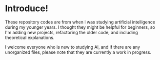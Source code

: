 # Introduce!

These repository codes are from when I was studying artificial intelligence during my younger years. I thought they might be helpful for beginners, so I'm adding new projects, refactoring the older code, and including theoretical explanations. 

I welcome everyone who is new to studying AI, and if there are any unorganized files, please note that they are currently a work in progress.